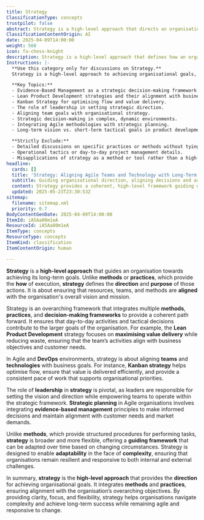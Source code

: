 ```yaml
---
title: Strategy
ClassificationType: concepts
trustpilot: false
abstract: Strategy is a high-level approach that directs an organisation towards its long-term objectives, distinguishing itself from methods and practices that focus on execution. It serves as an overarching framework that integrates various methods, practices, and decision-making processes, ensuring that daily activities and tactical choices contribute to the organisation's broader goals. In Agile and DevOps contexts, strategy aligns teams and technologies with business aims, exemplified by approaches like Lean Product Development, which prioritises value delivery and waste reduction. Leadership plays a crucial role in strategy by establishing vision and direction while empowering teams to operate within this framework. Strategic planning in Agile organisations incorporates evidence-based management to inform decisions and maintain alignment with customer needs and market dynamics. Unlike methods that prescribe specific procedures, strategy offers a flexible guiding framework that can adapt to changing circumstances, fostering resilience and responsiveness to both internal and external challenges. Ultimately, strategy provides clarity, focus, and adaptability, enabling organisations to navigate complexity and achieve sustained success in a dynamic environment.
ClassificationContentOrigin: AI
date: 2025-04-09T14:00:00
weight: 560
icon: fa-chess-knight
description: Strategy is a high-level approach that defines how an organisation will achieve its goals, aligning resources, methods, and actions to achieve a shared vision.
Instructions: |-
  **Use this category only for discussions on Strategy.**  
  Strategy is a high-level approach to achieving organisational goals, integrating various methods, practices, and frameworks. It focuses on aligning teams, resources, and initiatives with overarching objectives, ensuring that every action taken contributes to the overall vision. This tag applies to content discussing strategic planning, decision-making, alignment, and adaptability.

  **Key Topics:**
  - Evidence-Based Management as a strategic decision-making framework.
  - Lean Product Development strategies and their alignment with business goals.
  - Kanban Strategy for optimising flow and value delivery.
  - The role of leadership in setting strategic direction.
  - Aligning team goals with organisational strategy.
  - Strategic decision-making in complex, dynamic environments.
  - Integrating Agile methodologies with strategic planning.
  - Long-term vision vs. short-term tactical goals in product development.

  **Strictly Exclude:**
  - Detailed discussions on specific practices or methods without tying them back to strategic alignment.
  - Operational tactics or day-to-day project management details.
  - Misapplications of strategy as a method or tool rather than a high-level guiding framework.
headline:
  cards: []
  title: 'Strategy: Aligning Agile Teams and Technology with Long-Term Goals'
  subtitle: Guiding organisational direction, aligning decisions and actions to long-term goals, and enabling responsiveness in complex, dynamic environments.
  content: Strategy provides a coherent, high-level framework guiding organisational direction, decision-making, and resource alignment toward long-term objectives. It encompasses leadership vision, strategic planning, evidence-informed decisions, complexity navigation, and adaptive responsiveness, ensuring daily actions and tactical choices consistently support overarching business goals and customer value.
  updated: 2025-05-23T23:30:53Z
sitemap:
  filename: sitemap.xml
  priority: 0.7
BodyContentGenDate: 2025-04-09T14:00:00
ItemId: iA5Aa00m1eA
ResourceId: iA5Aa00m1eA
ItemType: concepts
ResourceType: concepts
ItemKind: classification
ItemContentOrigin: human

---
```

**Strategy** is a **high-level approach** that guides an organisation towards achieving its long-term goals. Unlike **methods** or **practices**, which provide the **how** of execution, **strategy** defines the **direction** and **purpose** of those actions. It is about ensuring that resources, teams, and methods are **aligned** with the organisation's overall vision and mission.

Strategy is an overarching framework that integrates multiple **methods**, **practices**, and **decision-making frameworks** to provide a coherent path forward. It ensures that day-to-day activities and tactical decisions contribute to the larger goals of the organisation. For example, the **Lean Product Development** strategy focuses on **maximising value delivery** while reducing waste, ensuring that the team’s activities align with business objectives and customer needs.

In Agile and **DevOps** environments, strategy is about aligning **teams** and **technologies** with business goals. For instance, **Kanban strategy** helps optimise flow, ensure that value is delivered efficiently, and provide a consistent pace of work that supports organisational priorities.

The role of **leadership** in **strategy** is pivotal, as leaders are responsible for setting the vision and direction while empowering teams to operate within the strategic framework. **Strategic planning** in Agile organisations involves integrating **evidence-based management** principles to make informed decisions and maintain alignment with customer needs and market demands.

Unlike **methods**, which provide structured procedures for performing tasks, **strategy** is broader and more flexible, offering a **guiding framework** that can be adapted over time based on changing circumstances. Strategy is designed to enable **adaptability** in the face of **complexity**, ensuring that organisations remain resilient and responsive to both internal and external challenges.

In summary, **strategy** is the **high-level approach** that provides the **direction** for achieving organisational goals. It integrates **methods** and **practices**, ensuring alignment with the organisation’s overarching objectives. By providing clarity, focus, and flexibility, strategy helps organisations navigate complexity and achieve long-term success while remaining agile and responsive to change.
